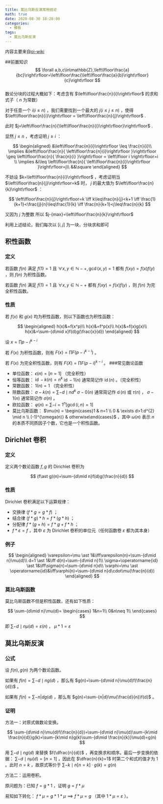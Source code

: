 ```yaml
---
title: 莫比乌斯反演常用结论
math: true
date: 2020-08-30 18:28:00
categories: 
  - 模板
tags: 
  - 莫比乌斯反演
---
```



内容主要来自[oi-wiki](https://oi-wiki.org/math/mobius/)  
<!--more-->
##前置知识
$$
\forall a,b,c\in\mathbb{Z},\left\lfloor\frac{a}{bc}\right\rfloor=\left\lfloor\frac{\left\lfloor\frac{a}{b}\right\rfloor}{c}\right\rfloor
$$    
数论分块的过程大概如下：考虑含有 $\left\lfloor\frac{n}{i}\right\rfloor$ 的求和式子（ $n$ 为常数）  

对于任意一个 $i(i\leq n)$ ，我们需要找到一个最大的 $j(i\leq j\leq n)$ ，使得 $\left\lfloor\frac{n}{i}\right\rfloor = \left\lfloor\frac{n}{j}\right\rfloor$ .  

此时 $j=\left\lfloor\frac{n}{\left\lfloor\frac{n}{i}\right\rfloor}\right\rfloor$ .  

显然 $j\leq n$ ，考虑证明 $j\geq i$ ：  

$$
\begin{aligned}
&\left\lfloor\frac{n}{i}\right\rfloor \leq \frac{n}{i}\\
\implies
&\left\lfloor\frac{n}{ \left\lfloor\frac{n}{i}\right\rfloor }\right\rfloor
\geq \left\lfloor\frac{n}{ \frac{n}{i} }\right\rfloor
= \left\lfloor i \right\rfloor=i \\
\implies
&i\leq \left\lfloor\frac{n}{ \left\lfloor\frac{n}{i}\right\rfloor }\right\rfloor=j\\
&&\square
\end{aligned}
$$

不妨设 $k=\left\lfloor\frac{n}{i}\right\rfloor$ ，考虑证明当 $\left\lfloor\frac{n}{j}\right\rfloor=k$ 时， $j$ 的最大值为 $\left\lfloor\frac{n}{k}\right\rfloor$ ：  

$$
\left\lfloor\frac{n}{j}\right\rfloor=k
\iff
k\leq\frac{n}{j}<k+1
\iff
\frac{1}{k+1}<\frac{j}{n}\leq\frac{1}{k}
\iff
\frac{n}{k+1}<j\leq\frac{n}{k}
$$

又因为 $j$ 为整数 所以 $j-{max}=\left\lfloor\frac{n}{k}\right\rfloor$ 

利用上述结论，我们每次以 $[i,j]$ 为一块，分块求和即可  

## 积性函数

### 定义

若函数 $f(n)$ 满足 $f(1)=1$ 且 $\forall x,y \in \mathbb{N}-{+},\gcd(x,y)=1$ 都有 $f(xy)=f(x)f(y)$ ，则 $f(n)$ 为积性函数。

若函数 $f(n)$ 满足 $f(1)=1$ 且 $\forall x,y \in \mathbb{N}-{+}$ 都有 $f(xy)=f(x)f(y)$ ，则 $f(n)$ 为完全积性函数。

### 性质

若 $f(x)$ 和 $g(x)$ 均为积性函数，则以下函数也为积性函数：

$$
\begin{aligned}
h(x)&=f(x^p)\\
h(x)&=f^p(x)\\
h(x)&=f(x)g(x)\\
h(x)&=\sum-{d\mid x}f(d)g(\frac{x}{d})
\end{aligned}
$$

设 $x=\prod p-i^{k-i}$ 

若 $F(x)$ 为积性函数，则有 $F(x)=\prod F(p-i^{k-i})$ 。

若 $F(x)$ 为完全积性函数，则有 $F(X)=\prod F(p-i)^{k-i}$ 。
###常见数论函数
- 单位函数： $\epsilon(n)=[n=1]$ （完全积性）
- 恒等函数： $\operatorname{id}-k(n)=n^k$  $\operatorname{id}-{1}(n)$ 通常简记作 $\operatorname{id}(n)$ 。（完全积性）
- 常数函数： $1(n)=1$ （完全积性）
- 除数函数： $\sigma-{k}(n)=\sum-{d\mid n}d^{k}$  $\sigma-{0}(n)$ 通常简记作 $\operatorname{d}(n)$ 或 $\tau(n)$ ， $\sigma-{1}(n)$ 通常简记作 $\sigma(n)$ 。
- 欧拉函数： $\varphi(n)=\sum-{i=1}^n [\gcd(i,n)=1]$ 
- 莫比乌斯函数： $\mu(n) = \begin{cases}1 & n=1 \\ 0 & \exists d>1:d^{2} \mid n \\ (-1)^{\omega(n)} & otherwise\end{cases}$ ，其中 $\omega(n)$ 表示 $n$ 的本质不同质因子个数，它也是一个积性函数。

## Dirichlet 卷积

### 定义

定义两个数论函数 $f,g$ 的 Dirichlet 卷积为

$$
(f\ast g)(n)=\sum-{d\mid n}f(d)g(\frac{n}{d})
$$

### 性质  

Dirichlet 卷积满足以下运算规律：

- 交换律 $(f * g=g * f)$ ；
- 结合律 $(f * g) * h=f * (g * h)$ ；
- 分配律 $f * (g+h)=f * g+f * h$ ；
-  $f*\varepsilon=f$ ，其中 $\varepsilon$ 为 Dirichlet 卷积的单位元（任何函数卷 $\varepsilon$ 都为其本身）

### 例子

$$
\begin{aligned}
\varepsilon=\mu \ast 1&\iff\varepsilon(n)=\sum-{d\mid n}\mu(d)\\
d=1 \ast 1&\iff d(n)=\sum-{d\mid n}1\\
\sigma=\operatorname{id} \ast 1&\iff\sigma(n)=\sum-{d\mid n}d\\
\varphi=\mu \ast \operatorname{id}&\iff\varphi(n)=\sum-{d\mid n}d\cdot\mu(\frac{n}{d})
\end{aligned}
$$

### 莫比乌斯函数

莫比乌斯函数不但是积性函数，还有如下性质：

$$
\sum-{d\mid n}\mu(d)=
\begin{cases}
1&n=1\\
0&n\neq 1\\
\end{cases}
$$

即 $\sum-{d\mid n}\mu(d)=\varepsilon(n)$ ， $\mu * 1 =\varepsilon$ 

## 莫比乌斯反演

### 公式

设 $f(n),g(n)$ 为两个数论函数。

如果有 $f(n)=\sum-{d\mid n}g(d)$ ，那么有 $g(n)=\sum-{d\mid n}\mu(d)f(\frac{n}{d})$ 。

如果有 $f(n)=\sum-{n|d}g(d)$ ，那么有 $g(n)=\sum-{n|d}\mu(\frac{d}{n})f(d)$ 。

### 证明

方法一：对原式做数论变换。

$$
\sum-{d\mid n}\mu(d)f(\frac{n}{d})=\sum-{d\mid n}\mu(d)\sum-{k\mid \frac{n}{d}}g(k)=\sum-{k\mid n}g(k)\sum-{d\mid \frac{n}{k}}\mu(d)=g(n)
$$

用 $\displaystyle\sum-{d\mid n}g(d)$ 来替换 $f(\dfrac{n}{d})$ ，再变换求和顺序。最后一步变换的依据： $\displaystyle\sum-{d\mid n}\mu(d)=[n=1]$ ，因此在 $\dfrac{n}{k}=1$ 时第二个和式的值才为 $1$ 。此时 $n=k$ ，故原式等价于 $\displaystyle\sum-{k\mid n}[n=k]\cdot g(k)=g(n)$ 

方法二：运用卷积。

原问题为：已知 $f=g\ast1$ ，证明 $g=f\ast\mu$ 

易知如下转化： $f\ast\mu=g*1*\mu\implies f\ast\mu=g$ （其中 $1\ast\mu=\varepsilon$ ）。